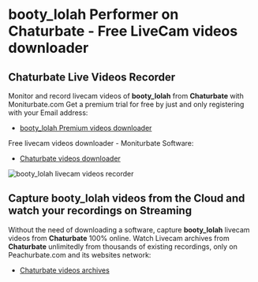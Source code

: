 # booty_lolah Performer on Chaturbate - Free LiveCam videos downloader

## Chaturbate Live Videos Recorder

Monitor and record livecam videos of **booty_lolah** from **Chaturbate** with Moniturbate.com
Get a premium trial for free by just and only registering with your Email address:
* [booty_lolah Premium videos downloader](https://moniturbate.com/request-demo-licence-key.html)

Free livecam videos downloader - Moniturbate Software:
* [Chaturbate videos downloader](https://moniturbate.com/moniturbate-download-software.html)

![booty_lolah livecam videos recorder](https://peachurnet.com/templates/moniturbate-software.png)


## Capture booty_lolah videos from the Cloud and watch your recordings on Streaming

Without the need of downloading a software, capture **booty_lolah** livecam videos from **Chaturbate** 100% online.
Watch Livecam archives from **Chaturbate** unlimitedly from thousands of existing recordings, only on Peachurbate.com and its websites network:
* [Chaturbate videos archives](https://peachurnet.com/)